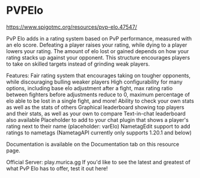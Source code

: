 # PVPElo
https://www.spigotmc.org/resources/pvp-elo.47547/

PvP Elo adds in a rating system based on PvP performance, measured with an elo score. Defeating a player raises your rating, while dying to a player lowers your rating. The amount of elo lost or gained depends on how your rating stacks up against your opponent. This structure encourages players to take on skilled targets instead of grinding weak players.

Features:
    Fair rating system that encourages taking on tougher opponents, while discouraging bulling weaker players
    High configurability for many options, including base elo adjustment after a fight, max rating ratio between fighters before adjustments reduce to 0, maximum percentage of elo able to be lost in a single fight, and more!
    Ability to check your own stats as well as the stats of others
    Graphical leaderboard showing top players and their stats, as well as your own to compare
        Text-in-chat leaderboard also available
    Placeholder to add to your chat plugin that shows a player's rating next to their name (placeholder: varElo)
    NametagEdit support to add ratings to nametags (NametagAPI currently only supports 1.20.1 and below)

Documentation is available on the Documentation tab on this resource page.

Official Server: play.murica.gg
    If you'd like to see the latest and greatest of what PvP Elo has to offer, test it out here!
